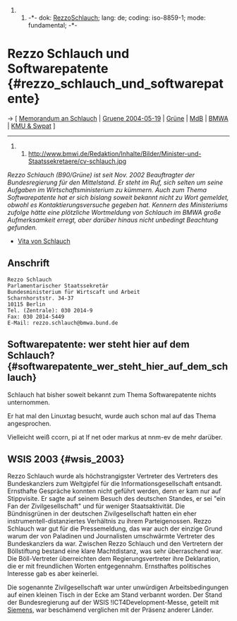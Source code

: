 1.  1.  -\*- dok: [RezzoSchlauch](RezzoSchlauch "wikilink"); lang: de;
        coding: iso-8859-1; mode: fundamental; -\*-

# Rezzo Schlauch und Softwarepatente {#rezzo_schlauch_und_softwarepatente}

-\> \[ [ Memorandum an Schlauch](MemoGruene0405De "wikilink") \| [
Gruene 2004-05-19](Gruene040519De "wikilink") \| [
Grüne](SwpatgrueneDe "wikilink") \| [ MdB](MdbGrueneDe "wikilink") \| [
BMWA](SwpatbmwaDe "wikilink") \| [KMU &
Swpat](http://swpat.ffii.org/analyse/sektor/index.de.html "wikilink") \]

------------------------------------------------------------------------

1.  1.  <http://www.bmwi.de/Redaktion/Inhalte/Bilder/Minister-und-Staatssekretaere/cv-schlauch.jpg>

*Rezzo Schlauch (B90/Grüne) ist seit Nov. 2002 Beauftragter der
Bundesregierung für den Mittelstand. Er steht im Ruf, sich selten um
seine Aufgaben im Wirtschaftsministerium zu kümmern. Auch zum Thema
Softwarepatente hat er sich bislang soweit bekannt nicht zu Wort
gemeldet, obwohl es Kontaktierungsversuche gegeben hat. Kennern des
Ministeriums zufolge hätte eine plötzliche Wortmeldung von Schlauch im
BMWA große Aufmerksamkeit erregt, aber darüber hinaus nicht unbedingt
Beachtung gefunden.*

-   [Vita von
    Schlauch](http://www.bmwi.de/Navigation/Ministerium/Minister-und-Staatssekretaere/Die-Parlamentarischen-Staatssekretaere/lebenslauf-rezzo-schlauch.html "wikilink")

## Anschrift

`Rezzo Schlauch`\
`Parlamentarischer Staatssekretär`\
`Bundesministerium für Wirtscaft und Arbeit`\
`Scharnhorststr. 34-37`\
`10115 Berlin`\
`Tel. (Zentrale): 030 2014-9`\
`Fax: 030 2014-5449`\
`E-Mail: rezzo.schlauch@bmwa.bund.de`

## Softwarepatente: wer steht hier auf dem Schlauch? {#softwarepatente_wer_steht_hier_auf_dem_schlauch}

Schlauch hat bisher soweit bekannt zum Thema Softwarepatente nichts
unternommen.

Er hat mal den Linuxtag besucht, wurde auch schon mal auf das Thema
angesprochen.

Vielleicht weiß ccorn, pi at lf net oder markus at nnm-ev de mehr
darüber.

## WSIS 2003 {#wsis_2003}

Rezzo Schlauch wurde als höchstrangigster Vertreter des Vertreters des
Bundeskanzlers zum Weltgipfel für die Informationsgesellschaft entsandt.
Ernsthafte Gespräche konnten nicht geführt werden, denn er kam nur auf
Stippvisite. Er sagte auf seinem Besuch des deutschen Standes, er sei
\"ein Fan der Zivilgesellschaft\" und für weniger Staatsaktivität. Die
Bündnisgrünen in der deutschen Zivilgesellschaft hatten ein eher
instrumentell-distanziertes Verhältnis zu ihrem Parteigenossen. Rezzo
Schlauch war gut für die Pressemeldung, das war auch der einzige Grund
warum der von Paladinen und Journalisten umschwärmte Vertreter des
Bundeskanzlers da war. Zwischen Rezzo Schlauch und den Vertretern der
Böllstiftung bestand eine klare Machtdistanz, was sehr überraschend war.
Die Böll-Vertreter überreichten dem Regierungsvertreter ihre
Deklaration, die er mit freundlichen Worten entgegennahm. Ernsthaftes
politisches Interesse gab es aber keinerlei.

Die sogenannte Zivilgesellschaft war unter unwürdigen Arbeitsbedingungen
auf einen kleinen Tisch in der Ecke am Stand verbannt worden. Der Stand
der Bundesregierung auf der WSIS !ICT4Development-Messe, geteilt mit [
Siemens](SwpatsiemensDe "wikilink"), war beschämend verglichen mit der
Präsenz anderer Länder.
